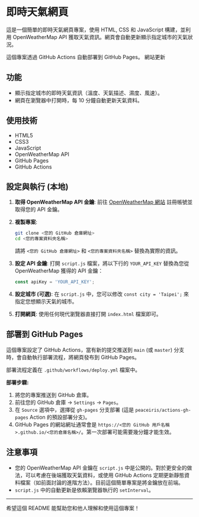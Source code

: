 # 即時天氣網頁

這是一個簡單的即時天氣網頁專案，使用 HTML, CSS 和 JavaScript 構建，並利用 OpenWeatherMap API 獲取天氣資訊。網頁會自動更新顯示指定城市的天氣狀況。

這個專案透過 GitHub Actions 自動部署到 GitHub Pages。
網站更新

## 功能

*   顯示指定城市的即時天氣資訊（溫度、天氣描述、濕度、風速）。
*   網頁在瀏覽器中打開時，每 10 分鐘自動更新天氣資料。

## 使用技術

*   HTML5
*   CSS3
*   JavaScript
*   OpenWeatherMap API
*   GitHub Pages
*   GitHub Actions

## 設定與執行 (本地)

1.  **取得 OpenWeatherMap API 金鑰**:
    前往 [OpenWeatherMap 網站](https://openweathermap.org/api) 註冊帳號並取得您的 API 金鑰。

2.  **複製專案**:
    ```bash
    git clone <您的 GitHub 倉庫網址>
    cd <您的專案資料夾名稱>
    ```
    請將 `<您的 GitHub 倉庫網址>` 和 `<您的專案資料夾名稱>` 替換為實際的資訊。

3.  **設定 API 金鑰**:
    打開 `script.js` 檔案，將以下行的 `YOUR_API_KEY` 替換為您從 OpenWeatherMap 獲得的 API 金鑰：
    ```javascript
    const apiKey = 'YOUR_API_KEY';
    ```

4.  **設定城市 (可選)**:
    在 `script.js` 中，您可以修改 `const city = 'Taipei';` 來指定您想顯示天氣的城市。

5.  **打開網頁**:
    使用任何現代瀏覽器直接打開 `index.html` 檔案即可。

## 部署到 GitHub Pages

這個專案設定了 GitHub Actions，當有新的提交推送到 `main` (或 `master`) 分支時，會自動執行部署流程，將網頁發布到 GitHub Pages。

部署流程定義在 `.github/workflows/deploy.yml` 檔案中。

**部署步驟:**

1.  將您的專案推送到 GitHub 倉庫。
2.  前往您的 GitHub 倉庫 -> `Settings` -> `Pages`。
3.  在 `Source` 選項中，選擇從 `gh-pages` 分支部署 (這是 `peaceiris/actions-gh-pages` Action 的預設部署分支)。
4.  GitHub Pages 的網站網址通常會是 `https://<您的 GitHub 用戶名稱>.github.io/<您的倉庫名稱>/`。第一次部署可能需要幾分鐘才能生效。

## 注意事項

*   您的 OpenWeatherMap API 金鑰在 `script.js` 中是公開的。對於更安全的做法，可以考慮在後端獲取天氣資料，或使用 GitHub Actions 定期更新靜態資料檔案（如前面討論的進階方法）。目前這個簡單專案是將金鑰放在前端。
*   `script.js` 中的自動更新是依賴瀏覽器執行的 `setInterval`。

---

希望這個 README 能幫助您和他人理解和使用這個專案！ 